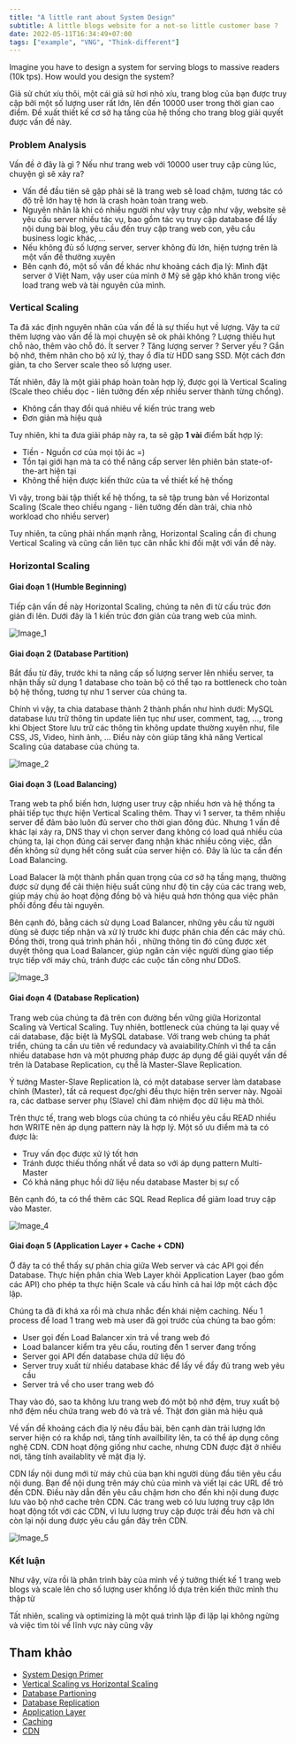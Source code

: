 ```yaml
---
title: "A little rant about System Design"
subtitle: A little blogs website for a not-so little customer base ?
date: 2022-05-11T16:34:49+07:00
tags: ["example", "VNG", "Think-different"]
---
```


Imagine you have to design a system for serving blogs to massive readers (10k tps). How would you design the system?

<!--more-->



Giả sử  chút xíu thôi, một cái giả sử  hơi nhỏ xíu, trang blog của bạn được truy cập bởi một số lượng user rất lớn, lên đến 10000 user trong thời gian cao điểm. Đề xuất thiết kế  cơ sở hạ tầng của hệ thống cho trang blog giải quyết được vấn đề  này.

### Problem Analysis

Vấn đề  ở đây là gì ? Nếu như trang web với 10000 user truy cập cùng lúc, chuyện gì sẽ xảy ra?

- Vấn đề  đầu tiên sẽ gặp phải sẽ là trang web sẽ load chậm, tương tác có độ trễ  lớn hay tệ hơn là crash hoàn toàn trang web. 
- Nguyên nhân là khi có nhiều người như vậy truy cập như vậy, website sẽ yêu cầu server nhiều tác vụ, bao gồm tác vụ truy cập database để  lấy nội dung bài blog, yêu cầu đến truy cập trang web con, yêu cầu business logic khác, ...
- Nếu không đủ số  lượng server, server không đủ lớn, hiện tượng trên là một vấn đề  thường xuyên
- Bên cạnh đó, một số vần đề khác như khoảng cách địa lý: Mình đặt server ở Việt Nam, vậy user của mình ở Mỹ sẽ gặp khó khăn trong việc load trang web và tài nguyên của mình.



### Vertical Scaling 

Ta đã xác định nguyên nhân của vấn đề  là sự thiếu hụt về lượng. Vậy ta cứ thêm lượng vào vấn đề là mọi chuyện sẽ ok phải không ? Lượng thiếu hụt chỗ nào, thêm vào chỗ  đó. Ít server ? Tăng lượng server ? Server yếu ? Gắn bộ nhớ, thêm nhân cho bộ xử lý, thay ổ đĩa từ HDD sang SSD. Một cách đơn giản, ta cho Server scale theo số lượng user.


Tất nhiên, đây là một giải pháp hoàn toàn hợp lý, được gọi là Vertical Scaling (Scale theo chiều dọc - liên tưởng đến xếp nhiều server thành từng chồng). 

- Không cần thay đổi quá nhiêu về kiến trúc trang web
- Đơn giản mà hiệu quả


Tuy nhiên, khi ta đưa giải pháp này ra, ta sẽ gặp **1 vài** điểm bất hợp lý:

- Tiền - Nguồn cơ của mọi tội ác =)
- Tồn tại giới hạn mà ta có thể nâng cấp server lên phiên bản state-of-the-art hiện tại
- Không thể hiện được kiến thức của ta về thiết kế hệ thống

Vì vậy, trong bài tập thiết kế hệ thống, ta sẽ tập trung bàn về  Horizontal Scaling (Scale theo chiều ngang - liên tưởng đến dàn trải, chia nhỏ workload cho nhiều server)

Tuy nhiên, ta cũng phải nhấn mạnh rằng, Horizontal Scaling cần đi chung Vertical Scaling và cũng cần liên tục cân nhắc khi đối mặt với vần đề này.

### Horizontal Scaling

#### Giai đoạn 1 (Humble Beginning)

Tiếp cận vấn đề này Horizontal Scaling, chúng ta nên đi từ cấu trúc đơn giản đi lên. Dưới đây là 1 kiến trúc đơn giản của trang web của mình.

![Image_1](/img/1.png)

#### Giai đoạn 2 (Database Partition)

Bắt đầu từ đây, trước khi ta nâng cấp số lượng server lên nhiều server, ta nhận thấy sử dụng 1 database cho toàn bộ có thể tạo ra bottleneck cho toàn bộ hệ thống, tương tự như 1 server của chúng ta. 

Chính vì vậy, ta chia database thành 2 thành phần như hình dưới: MySQL database lưu trữ thông tin update liên tục như user, comment, tag, ..., trong khi Object Store lưu trữ các thông tin không update thường xuyên như, file CSS, JS, Video, hình ảnh, ... Điều này còn giúp tăng khả năng Vertical Scaling của database của chúng ta. 

![Image_2](/img/2.png)

#### Giai đoạn 3 (Load Balancing)

Trang web ta phổ biến hơn, lượng user truy cập nhiều hơn và hệ thống ta phải tiếp tục thực hiện Vertical Scaling thêm. Thay vì 1 server, ta thêm nhiều server để đảm bảo luôn đủ server cho thời gian đông đúc. Nhưng 1 vấn đề khác lại xảy ra, DNS thay vì chọn server đang không có load quá nhiều của chúng ta, lại chọn đúng cái server đang nhận khác nhiều công việc, dẫn đến không sử dụng hết công suất của server hiện có. Đây là lúc ta cần đến Load Balancing.

Load Balacer là một thành phần quan trọng của cơ sở hạ tầng mạng, thường được sử dụng để cải thiện hiệu suất cũng như độ tin cậy của các trang web, giúp máy chủ ảo hoạt động đồng bộ và hiệu quả hơn thông qua việc phân phối đồng đều tài nguyên.

Bên cạnh đó, bằng cách sử dụng Load Balancer, những yêu cầu từ người dùng sẽ được tiếp nhận và xử lý trước khi được phân chia đến các máy chủ. Đồng thời, trong quá trình phản hồi , những thông tin đó cũng được xét duyệt thông qua Load Balancer, giúp ngăn cản việc người dùng giao tiếp trực tiếp với máy chủ, tránh được các cuộc tấn công như DDoS.

![Image_3](/img/3.2.png)

#### Giai đoạn 4 (Database Replication)

Trang web của chúng ta đã trên con đường bền vững giữa Horizontal Scaling và Vertical Scaling. Tuy nhiên, bottleneck của chúng ta lại quay về  cái database, đặc biệt là MySQL database. Với trang web chúng ta phát triển, chúng ta cần ưu tiên về redundacy và avaiability.Chính vì thể ta cần nhiều database hơn và một phương pháp được áp dụng để giải quyết vấn đề trên là Database Replication, cụ thể là Master-Slave Replication.

Ý tưởng Master-Slave Replication là, có một database server làm database chính (Master), tất cả request đọc/ghi đều thực hiện trên server này. Ngoài ra, các datbase server phụ (Slave) chỉ đảm nhiệm đọc dữ liệu mà thôi.

Trên thực tế, trang web blogs của chúng ta có nhiều yêu cầu READ nhiều hơn WRITE nên áp dụng pattern này là hợp lý. Một số ưu điểm mà ta có được là:

- Truy vấn đọc được xử lý tốt hơn
- Tránh được thiếu thống nhất về data so với áp dụng pattern Multi-Master
- Có khả năng phục hồi dữ liệu nếu database Master bị sự cố

Bên cạnh đó, ta có thể thêm các SQL Read Replica để giảm load truy cập vào Master.

![Image_4](/img/3.3.png)

#### Giai đoạn 5 (Application Layer + Cache + CDN)

Ở đây ta có thể thấy sự phân chia giữa Web server và các API gọi đến Database. Thực hiện phân chia Web Layer khỏi Application Layer (bao gồm các API) cho phép ta thực hiện Scale và cấu hình cả hai lớp một cách độc lập. 

Chúng ta đã đi khá xa rồi mà chưa nhắc đến khái niệm caching. Nếu 1 process để load 1 trang web mà user đã gọi trước của chúng ta bao gồm:
- User gọi đến Load Balancer xin trả về trang web đó
- Load balancer kiểm tra yêu cầu, routing đến 1 server đang trống
- Server gọi API đến database chứa dữ liệu đó
- Server truy xuất từ nhiều database khác để lấy về đầy đủ trang web yêu cầu
- Server trả về cho user trang web đó

Thay vào đó, sao ta không lưu trang web đó một bộ nhớ đệm, truy xuất bộ nhớ đệm nếu chứa trang web đó và trả về. Thật đơn giản mà hiệu quả

Về vấn đề khoảng cách địa lý nêu đầu bài, bên cạnh dàn trải lượng lớn server hiện có ra khắp nơi, tăng tính availbility lên, ta có thể áp dụng công nghệ CDN. CDN hoạt động giống như cache, nhưng CDN được đặt ở nhiều nơi, tăng tính availablity về mặt địa lý. 

CDN lấy nội dung mới từ máy chủ của bạn khi người dùng đầu tiên yêu cầu nội dung. Bạn để nội dung trên máy chủ của mình và viết lại các URL để trỏ đến CDN. Điều này dẫn đến yêu cầu chậm hơn cho đến khi nội dung được lưu vào bộ nhớ cache trên CDN. Các trang web có lưu lượng truy cập lớn hoạt động tốt với các CDN, vì lưu lượng truy cập được trải đều hơn và chỉ còn lại nội dung được yêu cầu gần đây trên CDN.

![Image_5](/img/4.3.png)


### Kết luận

Như vậy, vừa rồi là phân trình bày của mình về ý tưởng thiết kế 1 trang web blogs và scale lên cho số lượng user khổng lồ dựa trên kiến thức mình thu thập từ 

Tất nhiên, scaling và optimizing là một quá trình lặp đi lặp lại không ngừng và việc tìm tòi về lĩnh vực này cũng vậy

## Tham khảo

- [System Design Primer](https://github.com/donnemartin/system-design-primer#master-slave-replication)
- [Vertical Scaling vs Horizontal Scaling](https://github.com/donnemartin/system-design-primer#load-balancer)
- [Database Partioning](https://en.wikipedia.org/wiki/Partition_(database))
- [Database Replication](https://github.com/donnemartin/system-design-primer#replication)
- [Application Layer](https://github.com/donnemartin/system-design-primer#application-layer)
- [Caching](https://github.com/donnemartin/system-design-primer#cache)
- [CDN](https://www.creative-artworks.eu/why-use-a-content-delivery-network-cdn/)

